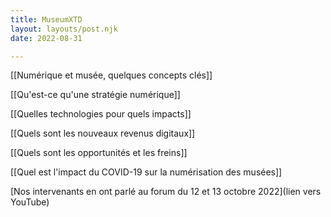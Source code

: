 ```yaml
---
title: MuseumXTD  
layout: layouts/post.njk  
date: 2022-08-31

---
```


[[Numérique et musée, quelques concepts clés]]

[[Qu'est-ce qu'une stratégie numérique]]

[[Quelles technologies pour quels impacts]]

[[Quels sont les nouveaux revenus digitaux]]

[[Quels sont les opportunités et les freins]]

[[Quel est l'impact du COVID-19 sur la numérisation des musées]]

[Nos intervenants en ont parlé au forum du 12 et 13 octobre 2022](lien vers YouTube)